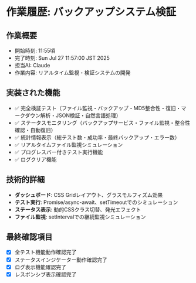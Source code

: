 # 作業履歴: バックアップシステム検証

## 作業概要
- 開始時刻: 11:55頃
- 完了時刻: Sun Jul 27 11:57:00 JST 2025
- 担当AI: Claude
- 作業内容: リアルタイム監視・検証システムの開発

## 実装された機能
- ✅ 完全検証テスト（ファイル監視・バックアップ・MD5整合性・復旧・マークダウン解析・JSON検証・自然言語処理）
- ✅ ステータスモニタリング（バックアップサービス・ファイル監視・整合性確認・自動復旧）
- ✅ 統計情報表示（総テスト数・成功率・最終バックアップ・エラー数）
- ✅ リアルタイムファイル監視シミュレーション
- ✅ プログレスバー付きテスト実行機能
- ✅ ログクリア機能

## 技術的詳細
- **ダッシュボード**: CSS Gridレイアウト、グラスモルフィズム効果
- **テスト実行**: Promise/async-await、setTimeoutでのシミュレーション
- **ステータス表示**: 動的CSSクラス切替、発光エフェクト
- **ファイル監視**: setIntervalでの継続監視シミュレーション

## 最終確認項目
- [x] 全テスト機能動作確認完了
- [x] ステータスインジケーター動作確認完了
- [x] ログ表示機能確認完了
- [x] レスポンシブ表示確認完了